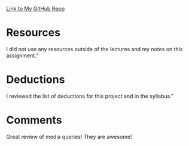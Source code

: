 [Link to My GitHub Repo](https://github.com/cjohnson1088/hw_mq_johnson_caitlin.git)

# Resources
I did not use any resources outside of the lectures and my notes on this assignment.”

# Deductions
I reviewed the list of deductions for this project and in the syllabus."

# Comments
Great review of media queries! They are awesome!
